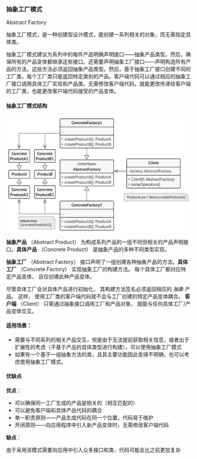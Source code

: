 ### 抽象工厂模式

Abstract Factory

抽象工厂模式，是一种创建型设计模式，能创建一系列相关的对象，而无需指定具体类。

抽象工厂模式建议为系列中的每件产品明确声明接口——抽象产品类型。然后，确保所有的产品变体都继承这些接口。还需要声明抽象工厂接口——声明构造所有产品的方法，这些方法必须返回抽象产品类型。然后，基于抽象工厂接口创建不同的工厂类，每个工厂类只能返回特定类别的产品。客户端代码可以通过相应的抽象工厂接口调用具体工厂实现和产品类。无需修改客户端代码，就能更改传递给客户端的工厂类，也能更改客户端代码接受的产品变体。

#### 抽象工厂模式结构

![抽象工厂设计模式](/assets/abstract_factory_structure.png)

**抽象产品** （Abstract Product） 为构成系列产品的一组不同但相关的产品声明接口。**具体产品** （Concrete Product） 是抽象产品的多种不同类型实现。 

**抽象工厂** （Abstract Factory） 接口声明了一组创建各种抽象产品的方法。**具体工厂** （Concrete Factory） 实现抽象工厂的构建方法。 每个具体工厂都对应特定产品变体， 且仅创建此种产品变体。

尽管具体工厂会对具体产品进行初始化， 其构建方法签名必须返回相应的 *抽象* 产品。 这样， 使用工厂类的客户端代码就不会与工厂创建的特定产品变体耦合。 **客户端** （Client） 只需通过抽象接口调用工厂和产品对象， 就能与任何具体工厂/产品变体交互。

#### 适用场景：

- 需要与不同系列的相关产品交互，但是由于无法提前获取相关信息，或者出于扩展性的考虑（不基于产品的具体类型进行构建），可以使用抽象工厂模式
- 如果有一个基于一组抽象方法的类，且其主要功能因此变得不明确，也可以考虑使用抽象工厂模式。

#### 优缺点

**优点**：

- 可以确保同一工厂生成的产品是相关的（相互匹配的）
- 可以避免客户端和具体产品代码的耦合
- 单一职责原则——产品生成代码在同一个位置，代码易于维护
- 开闭原则——向应用程序中引入新产品变体时，无需修改客户端代码

**缺点**：

由于采用该模式需要向应用中引入众多接口和类，代码可能会比之前更加复杂